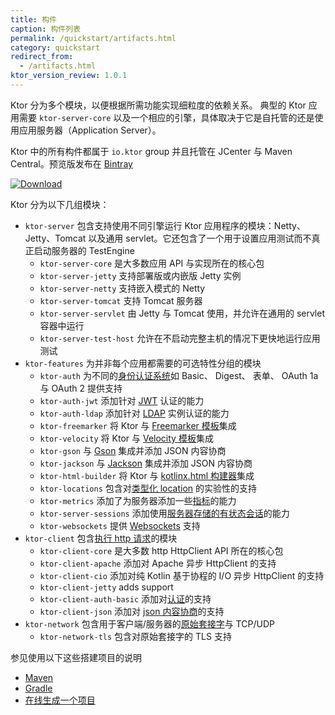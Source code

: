 ```yaml
---
title: 构件
caption: 构件列表
permalink: /quickstart/artifacts.html
category: quickstart
redirect_from:
  - /artifacts.html
ktor_version_review: 1.0.1
---
```


Ktor 分为多个模块，以便根据所需功能实现细粒度的依赖关系。
典型的 Ktor 应用需要 `ktor-server-core` 以及一个相应的引擎，具体取决于它是自托管的<!--
-->还是使用应用服务器（Application Server）。

Ktor 中的所有构件都属于 `io.ktor` group 并且托管在 JCenter 与 Maven Central。预览版发布在 [Bintray](https://bintray.com/kotlin/ktor)

[![Download](https://api.bintray.com/packages/kotlin/ktor/ktor/images/download.svg?version={{site.ktor_version}})](https://bintray.com/kotlin/ktor/ktor/{{site.ktor_version}})
    
Ktor 分为以下几组模块：

* `ktor-server` 包含支持使用不同引擎运行 Ktor 应用程序的模块：Netty、Jetty、Tomcat 以及<!--
-->通用 servlet。它还包含了一个用于设置应用测试而不真正启动服务器的 TestEngine
  * `ktor-server-core` 是大多数应用 API 与实现所在的核心包
  * `ktor-server-jetty` 支持部署版或内嵌版 Jetty 实例
  * `ktor-server-netty` 支持嵌入模式的 Netty
  * `ktor-server-tomcat` 支持 Tomcat 服务器
  * `ktor-server-servlet` 由 Jetty 与 Tomcat 使用，并允许在通用的 servlet 容器中运行
  * `ktor-server-test-host` 允许在不启动完整主机的情况下更快地运行应用测试
* `ktor-features` 为并非每个应用都需要的可选特性分组的模块
  * `ktor-auth` 为不同的[身份认证系统](/servers/features/authentication.html)如 Basic、 Digest、 表单、 OAuth 1a 与 OAuth 2 提供支持
  * `ktor-auth-jwt` 添加针对 [JWT](/servers/features/authentication/jwt.html) 认证的能力
  * `ktor-auth-ldap` 添加针对 [LDAP](/servers/features/authentication/ldap.html) 实例认证的能力
  * `ktor-freemarker` 将 Ktor 与 [Freemarker 模板](/servers/features/templates/freemarker.html)集成
  * `ktor-velocity` 将 Ktor 与 [Velocity 模板](/servers/features/templates/velocity.html)集成
  * `ktor-gson` 与 [Gson](/servers/features/content-negotiation/gson.html) 集成并添加 JSON 内容协商
  * `ktor-jackson` 与 [Jackson](/servers/features/content-negotiation/jackson.html) 集成并添加 JSON 内容协商
  * `ktor-html-builder` 将 Ktor 与 [kotlinx.html 构建器](/servers/features/templates/html-dsl.html)集成
  * `ktor-locations` 包含对[类型化 location](/servers/features/locations.html) 的实验性的支持
  * `ktor-metrics` 添加了为服务器添加一些[指标](/servers/features/metrics.html)的能力
  * `ktor-server-sessions` 添加使用[服务器存储的有状态会话](/servers/features/sessions.html)的能力
  * `ktor-websockets` 提供 [Websockets](/servers/features/websockets.html) 支持
* `ktor-client` 包含[执行 http 请求](/clients/http-client.html)的模块
  * `ktor-client-core` 是大多数 http HttpClient API 所在的核心包
  * `ktor-client-apache` 添加对 Apache 异步 HttpClient 的支持
  * `ktor-client-cio`  添加对纯 Kotlin 基于协程的 I/O 异步 HttpClient 的支持
  * `ktor-client-jetty` adds support
  * `ktor-client-auth-basic` 添加对[认证](/clients/http-client/features/basic-auth.html)的支持
  * `ktor-client-json` 添加对 [json 内容协商](/clients/http-client/features/json-feature.html)的支持
* `ktor-network` 包含用于客户端/服务器的[原始套接字](/servers/raw-sockets.html)与 TCP/UDP
  * `ktor-network-tls` 包含对原始套接字的 TLS 支持
 
参见使用以下这些搭建项目的说明

* [Maven](/quickstart/quickstart/maven.html)
* [Gradle](/quickstart/quickstart/gradle.html)
* [在线生成一个项目](/quickstart/generator.html)

